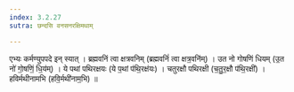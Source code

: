 ```yaml
---
index: 3.2.27
sutra: छन्दसि वनसनरक्षिमथाम्

---
```

 एभ्यः कर्मण्युपपदे इन् स्यात् । ब्रह्मवनिं त्वा क्षत्रवनिम् (ब्रह्मवनिं॑ त्वा क्षत्र॒वनि॑म्) । उत नो गोषणिं धियम् (उ॒त नो॑ गो॒षणिं॒ धि॒य॑म्) । ये पथां पथिरक्षयः (ये प॒थां प॑थि॒रक्ष॑यः) । चतुरक्षौ पथिरक्षी (च॒तु॒र॒क्षौ प॑थि॒रक्षी॑) । हविर्मथीनामभि (हवि॒र्मथी॑नाम॒भि) ॥
